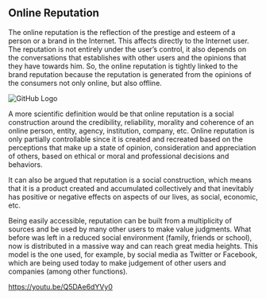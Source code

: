 ## Online Reputation

The online reputation is the reflection of the prestige and esteem of a person or a brand in the Internet. This affects directly to the Internet user. The reputation is not entirely under the user’s control, it also depends on the conversations that establishes with other users and the opinions that they have towards him. So, the online reputation is tightly linked to the brand reputation because the reputation is generated from the opinions of the consumers not only online, but also offline.

![GitHub Logo](http://resilientdigital.com/wp-content/uploads/2015/05/reputation-management.png)

A more scientific definition would be that online reputation is a social construction around the credibility, reliability, morality and coherence of an online person, entity, agency, institution, company, etc. Online reputation is only partially controllable since it is created and recreated based on the perceptions that make up a state of opinion, consideration and appreciation of others, based on ethical or moral and professional decisions and behaviors.

It can also be argued that reputation is a social construction, which means that it is a product created and accumulated collectively and that inevitably has positive or negative effects on aspects of our lives, as social, economic, etc.

Being easily accessible, reputation can be built from a multiplicity of sources and be used by many other users to make value judgments. What before was left in a reduced social environment (family, friends or school), now is distributed in a massive way and can reach great media heights. This model is the one used, for example, by social media as Twitter or Facebook, which are being used today to make judgement of other users and companies (among other functions). 

https://youtu.be/Q5DAe6dYVy0